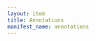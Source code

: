 ```yaml
---
layout: item
title: Annotations
manifest_name: annotations
---
```

<!-- Add an essay or interpretive material below this line,
using HTML or markdown.  Do not modify this file above this line -->
